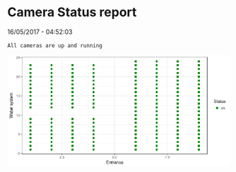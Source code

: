 Camera Status report
================
16/05/2017 - 04:52:03

    All cameras are up and running

![](camreport_files/figure-markdown_github/unnamed-chunk-2-1.png)

